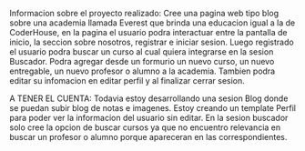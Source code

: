 Informacion sobre el proyecto realizado:
Cree una pagina web tipo blog sobre una academia llamada Everest que brinda una educacion igual a la de CoderHouse, en la pagina el usuario podra interactuar entre la pantalla de inicio, la seccion sobre nosotros, registrar e iniciar sesion.
Luego registrado el usuario podra buscar un curso al cual quiera integrarse en la sesion Buscador. Podra agregar desde un formurio un nuevo curso, un nuevo entregable, un nuevo profesor o alumno a la academia. Tambien podra editar su infomacion en editar perfil y al finalizar cerrar sesion.

A TENER EL CUENTA: Todavia estoy desarrollando una sesion Blog donde se puedan subir blog de notas e imagenes. Estoy creando un template Perfil para poder ver la informacion del usuario sin editar. En la sesion buscador solo cree la opcion de buscar cursos ya que no encuentro relevancia en buscar un profesor o alumno porque apareceran en las correspondientes.
